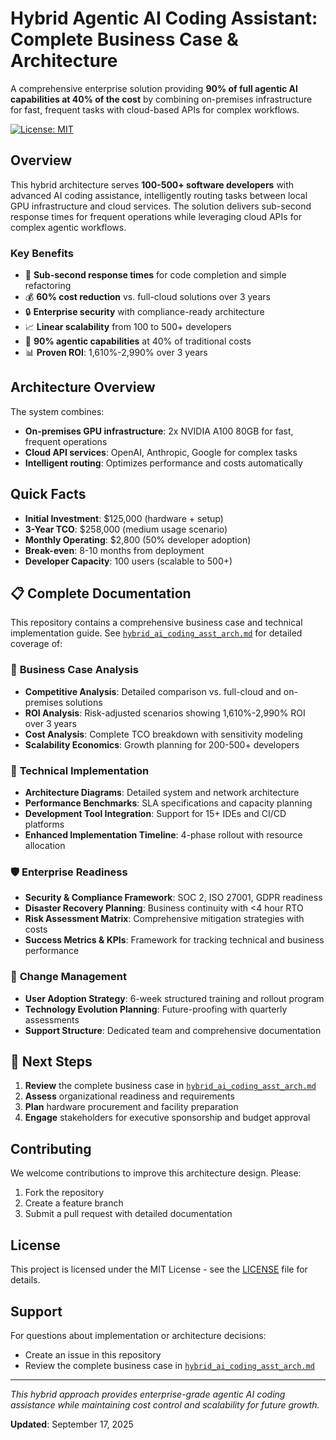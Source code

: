 # Hybrid Agentic AI Coding Assistant: Complete Business Case & Architecture

A comprehensive enterprise solution providing **90% of full agentic AI capabilities at 40% of the cost** by combining on-premises infrastructure for fast, frequent tasks with cloud-based APIs for complex workflows.

[![License: MIT](https://img.shields.io/badge/License-MIT-yellow.svg)](https://opensource.org/licenses/MIT)

## Overview

This hybrid architecture serves **100-500+ software developers** with advanced AI coding assistance, intelligently routing tasks between local GPU infrastructure and cloud services. The solution delivers sub-second response times for frequent operations while leveraging cloud APIs for complex agentic workflows.

### Key Benefits

- 🚀 **Sub-second response times** for code completion and simple refactoring
- 💰 **60% cost reduction** vs. full-cloud solutions over 3 years
- 🔒 **Enterprise security** with compliance-ready architecture
- 📈 **Linear scalability** from 100 to 500+ developers
- 🎯 **90% agentic capabilities** at 40% of traditional costs
- 📊 **Proven ROI**: 1,610%-2,990% over 3 years

## Architecture Overview

The system combines:
- **On-premises GPU infrastructure**: 2x NVIDIA A100 80GB for fast, frequent operations
- **Cloud API services**: OpenAI, Anthropic, Google for complex tasks
- **Intelligent routing**: Optimizes performance and costs automatically

## Quick Facts

- **Initial Investment**: $125,000 (hardware + setup)
- **3-Year TCO**: $258,000 (medium usage scenario)
- **Monthly Operating**: $2,800 (50% developer adoption)
- **Break-even**: 8-10 months from deployment
- **Developer Capacity**: 100 users (scalable to 500+)

## 📋 Complete Documentation

This repository contains a comprehensive business case and technical implementation guide. See [`hybrid_ai_coding_asst_arch.md`](hybrid_ai_coding_asst_arch.md) for detailed coverage of:

### 🏢 **Business Case Analysis**
- **Competitive Analysis**: Detailed comparison vs. full-cloud and on-premises solutions
- **ROI Analysis**: Risk-adjusted scenarios showing 1,610%-2,990% ROI over 3 years
- **Cost Analysis**: Complete TCO breakdown with sensitivity modeling
- **Scalability Economics**: Growth planning for 200-500+ developers

### 🔧 **Technical Implementation**
- **Architecture Diagrams**: Detailed system and network architecture
- **Performance Benchmarks**: SLA specifications and capacity planning
- **Development Tool Integration**: Support for 15+ IDEs and CI/CD platforms
- **Enhanced Implementation Timeline**: 4-phase rollout with resource allocation

### 🛡️ **Enterprise Readiness**
- **Security & Compliance Framework**: SOC 2, ISO 27001, GDPR readiness
- **Disaster Recovery Planning**: Business continuity with <4 hour RTO
- **Risk Assessment Matrix**: Comprehensive mitigation strategies with costs
- **Success Metrics & KPIs**: Framework for tracking technical and business performance

### 👥 **Change Management**
- **User Adoption Strategy**: 6-week structured training and rollout program
- **Technology Evolution Planning**: Future-proofing with quarterly assessments
- **Support Structure**: Dedicated team and comprehensive documentation

## 🚀 Next Steps

1. **Review** the complete business case in [`hybrid_ai_coding_asst_arch.md`](hybrid_ai_coding_asst_arch.md)
2. **Assess** organizational readiness and requirements
3. **Plan** hardware procurement and facility preparation
4. **Engage** stakeholders for executive sponsorship and budget approval

## Contributing

We welcome contributions to improve this architecture design. Please:
1. Fork the repository
2. Create a feature branch
3. Submit a pull request with detailed documentation

## License

This project is licensed under the MIT License - see the [LICENSE](LICENSE) file for details.

## Support

For questions about implementation or architecture decisions:
- Create an issue in this repository
- Review the complete business case in [`hybrid_ai_coding_asst_arch.md`](hybrid_ai_coding_asst_arch.md)

---

*This hybrid approach provides enterprise-grade agentic AI coding assistance while maintaining cost control and scalability for future growth.*

**Updated**: September 17, 2025

